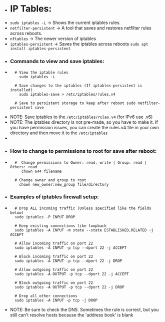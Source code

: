 - # IP Tables: 
- `sudo iptables -L` → Shows the current iptables rules.
- `netfilter-persistent` → A tool that saves and restores netfilter rules across reboots.
- `nftables` → The newer version of iptables
- `iptables-persistent` → Saves the iptables across reboots `sudo apt install iptables-persistent` 
- ### Commands to view and save iptables:
- ```
    # View the iptable rules 
	  sudo iptables -L
     
    # Save changes to the iptables (If iptables-persistent is installed) 
	  sudo iptables-save > /etc/iptables/rules.v4 
    
    # Save to persistent storage to keep after reboot sudo netfilter-persistent save
  
    ```
- NOTE: Save iptables to the `/etc/iptables/rules.v4` (for IPv6 use .v6)
- NOTE: The iptables directory is not pre-made, so you have to make it. If you have permission issues, you can create the rules.v4 file in your own directory and then move it to the `/etc/iptables` 
- 
- ### How to change to permissions to root for save after reboot:
- ```
    #  Change permissions to Owner: read, write | Group: read | Others: read
	   chown 644 filename
	   
	# Change owner and group to root
	  chown new_owner:new_group file/directory 
    ```
- ### Examples of iptables firewall setup:
- ```
    # Drop ALL incoming traffic (Unless specified like the fields below)
    sudo iptables -P INPUT DROP
    
    # Keep existing connections like loopback
    sudo iptables -A INPUT -m state --state ESTABLISHED,RELATED -j ACCEPT
    
    # Allow incoming traffic on port 22
    sudo iptables -A INPUT -p tcp --dport 22 -j ACCEPT
    
    # Block incoming traffic on port 22
    sudo iptables -A INPUT -p tcp --dport 22 -j DROP
    
    # Allow outgoing traffic on port 22
    sudo iptables -A OUTPUT -p tcp --dport 22 -j ACCEPT
    
    # Block outgoing traffic on port 22
    sudo iptables -A OUTPUT -p tcp --dport 22 -j DROP 
    
    # Drop all other connections
    sudo iptables -A INPUT -p tcp -j DROP 
    ```
- NOTE: Be sure to check the DNS. Sometimes the rule is correct, but you still can't resolve hosts because the 'address book' is blank 
